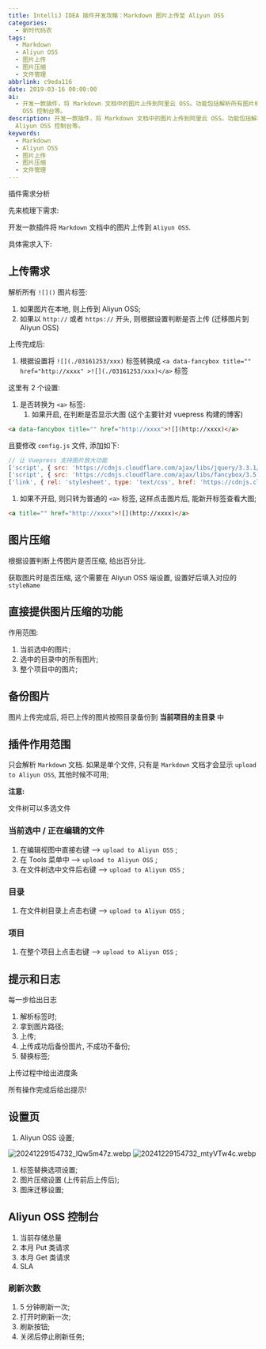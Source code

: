 ```yaml
---
title: IntelliJ IDEA 插件开发攻略：Markdown 图片上传至 Aliyun OSS
categories:
  - 新时代码农
tags:
  - Markdown
  - Aliyun OSS
  - 图片上传
  - 图片压缩
  - 文件管理
abbrlink: c9eda116
date: 2019-03-16 00:00:00
ai:
  - 开发一款插件，将 Markdown 文档中的图片上传到阿里云 OSS。功能包括解析所有图片标签、根据设置上传图片、支持图片压缩、备份已上传图片以及提供 Aliyun
    OSS 控制台等。
description: 开发一款插件，将 Markdown 文档中的图片上传到阿里云 OSS。功能包括解析所有图片标签、根据设置上传图片、支持图片压缩、备份已上传图片以及提供
  Aliyun OSS 控制台等。
keywords:
  - Markdown
  - Aliyun OSS
  - 图片上传
  - 图片压缩
  - 文件管理
---
```


插件需求分析

<!-- more -->

先来梳理下需求:

开发一款插件将 `Markdown` 文档中的图片上传到 `Aliyun OSS`.

具体需求入下:

## 上传需求

解析所有 `![]()` 图片标签:

1. 如果图片在本地, 则上传到 Aliyun OSS;
2. 如果以 `http://` 或者 `https://` 开头, 则根据设置判断是否上传 (迁移图片到 Aliyun OSS)

上传完成后:

1. 根据设置将 `![](./03161253/xxx)` 标签转换成 `<a data-fancybox title="" href="http://xxxx" >![](./03161253/xxx)</a>` 标签

这里有 2 个设置:

1. 是否转换为 `<a>` 标签:
   1. 如果开启, 在判断是否显示大图 (这个主要针对 vuepress 构建的博客)

```html
<a data-fancybox title="" href="http://xxxx">![](http://xxxx)</a>
```

且要修改 `config.js` 文件, 添加如下:

```JavaScript
// 让 Vuepress 支持图片放大功能
['script', { src: 'https://cdnjs.cloudflare.com/ajax/libs/jquery/3.3.1/jquery.slim.min.js' }],
['script', { src: 'https://cdnjs.cloudflare.com/ajax/libs/fancybox/3.5.2/jquery.fancybox.min.js' }],
['link', { rel: 'stylesheet', type: 'text/css', href: 'https://cdnjs.cloudflare.com/ajax/libs/fancybox/3.5.2/jquery.fancybox.min.css' }]
```

1. 如果不开启, 则只转为普通的 `<a>` 标签, 这样点击图片后, 能新开标签查看大图;

```html
<a title="" href="http://xxxx">![](http://xxxx)</a>
```

## 图片压缩

根据设置判断上传图片是否压缩, 给出百分比.

获取图片时是否压缩, 这个需要在 Aliyun OSS 端设置, 设置好后填入对应的 `styleName`

## 直接提供图片压缩的功能

作用范围:

1. 当前选中的图片;
2. 选中的目录中的所有图片;
3. 整个项目中的图片;

## 备份图片

图片上传完成后, 将已上传的图片按照目录备份到 **当前项目的主目录** 中

## 插件作用范围

只会解析 `Markdown` 文档.
如果是单个文件, 只有是 `Markdown` 文档才会显示 `upload to Aliyun OSS`, 其他时候不可用;

**注意:**

文件树可以多选文件

### 当前选中 / 正在编辑的文件

1. 在编辑视图中直接右键 --> `upload to Aliyun OSS` ;
2. 在 Tools 菜单中 --> `upload to Aliyun OSS` ;
3. 在文件树选中文件后右键 --> `upload to Aliyun OSS` ;

### 目录

1. 在文件树目录上点击右键 --> `upload to Aliyun OSS` ;

### 项目

1. 在整个项目上点击右键 --> `upload to Aliyun OSS` ;

## 提示和日志

每一步给出日志

1. 解析标签时;
2. 拿到图片路径;
3. 上传;
4. 上传成功后备份图片, 不成功不备份;
5. 替换标签;

上传过程中给出进度条

所有操作完成后给出提示!

## 设置页

1. Aliyun OSS 设置;

![20241229154732_lQw5m47z.webp](https://cdn.dong4j.site/source/image/20241229154732_lQw5m47z.webp)
![20241229154732_mtyVTw4c.webp](https://cdn.dong4j.site/source/image/20241229154732_mtyVTw4c.webp)

1. 标签替换选项设置;
2. 图片压缩设置 (上传前后上传后);
3. 图床迁移设置;

## Aliyun OSS 控制台

1. 当前存储总量
2. 本月 Put 类请求
3. 本月 Get 类请求
4. SLA

### 刷新次数

1. 5 分钟刷新一次;
2. 打开时刷新一次;
3. 刷新按钮;
4. 关闭后停止刷新任务;

